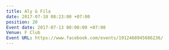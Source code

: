 ```yaml
---
title: Aly & Fila
date: 2017-07-10 08:23:00 +07:00
position: 20
Event date: 2017-07-13 00:00:00 +07:00
Venue: F Club
Event URL: https://www.facebook.com/events/1912468945686236/
---
```


